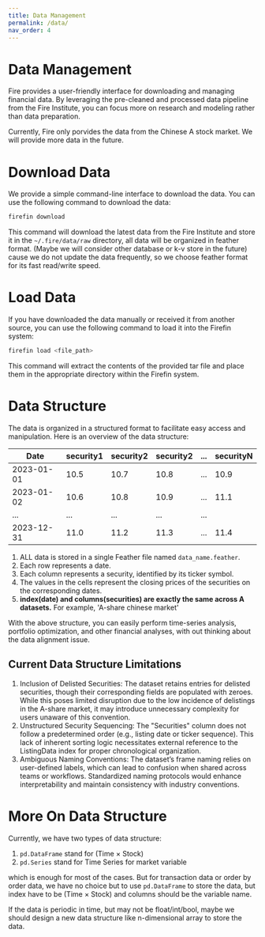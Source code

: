 ```yaml
---
title: Data Management
permalink: /data/
nav_order: 4
---
```


# Data Management

Fire provides a user-friendly interface for downloading and managing financial data. By leveraging the pre-cleaned and processed data pipeline from the Fire Institute, you can focus more on research and modeling rather than data preparation.


Currently, Fire only porvides the data from the Chinese A stock market. We will provide more data in the future.


# Download Data

We provide a simple command-line interface to download the data. You can use the following command to download the data:

```bash
firefin download
```

This command will download the latest data from the Fire Institute and store it in the `~/.fire/data/raw` directory, all data
will be organized in feather format. (Maybe we will consider other database or k-v store in the future) cause we do not update the data frequently, so we choose feather format for its fast read/write speed.

# Load Data

If you have downloaded the data manually or received it from another source, you can use the following command to load it into the Firefin system:

```bash
firefin load <file_path>
```

This command will extract the contents of the provided tar file and place them in the appropriate directory within the Firefin system.

# Data Structure

The data is organized in a structured format to facilitate easy access and manipulation. Here is an overview of the data structure:


| Date       | security1  | security2  | security2  | ...  | securityN  |   
|------------|------------|------------|------------|------|------------|
| 2023-01-01 | 10.5   | 10.7   | 10.8   | ...  | 10.9   |   
| 2023-01-02 | 10.6   | 10.8   | 10.9   | ...  | 11.1  |   
| ...        | ...    | ...    | ...    | ...  |
| 2023-12-31 | 11.0   | 11.2   | 11.3   | ...  | 11.4   |   


1. ALL data is stored in a single Feather file named `data_name.feather`.
2. Each row represents a date.
3. Each column represents a security, identified by its ticker symbol.
4. The values in the cells represent the closing prices of the securities on the corresponding dates.
5. **index(date) and columns(securities) are exactly the same across A datasets.** For example, 'A-share chinese market'

With the above structure, you can easily perform time-series analysis, portfolio optimization, and other financial analyses, with out thinking about the data alignment issue.

## Current Data Structure Limitations

1. Inclusion of Delisted Securities: The dataset retains entries for delisted securities, though their corresponding fields are populated with zeroes. While this poses limited disruption due to the low incidence of delistings in the A-share market, it may introduce unnecessary complexity for users unaware of this convention.
2. Unstructured Security Sequencing: The "Securities" column does not follow a predetermined order (e.g., listing date or ticker sequence). This lack of inherent sorting logic necessitates external reference to the ListingData index for proper chronological organization.
3. Ambiguous Naming Conventions: The dataset’s frame naming relies on user-defined labels, which can lead to confusion when shared across teams or workflows. Standardized naming protocols would enhance interpretability and maintain consistency with industry conventions.


# More On Data Structure

Currently, we have two types of data structure:

1. `pd.DataFrame` stand for (Time × Stock)
2. `pd.Series` stand for Time Series for market variable

which is enough for most of the cases. But for transaction data or order by order data, we have no choice but to use `pd.DataFrame` to store the data, but index have to be (Time × Stock) and columns should be the variable name. 

If the data is periodic in time, but may not be float/int/bool, maybe we should design a new data structure like n-dimensional array to store the data.